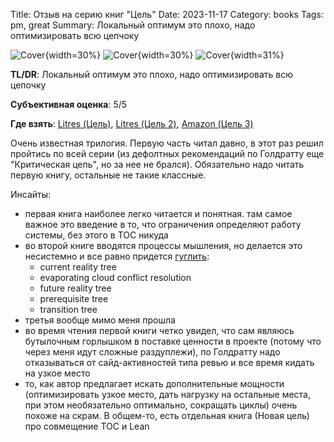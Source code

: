 Title: Отзыв на серию книг "Цель"
Date: 2023-11-17
Category: books
Tags: pm, great
Summary: Локальный оптимум это плохо, надо оптимизировать всю цепчоку

![Cover]({static}cover_1.jpg){width=30%}
![Cover]({static}cover_2.jpg){width=30%}
![Cover]({static}cover_3.jpg){width=31%}

**TL/DR**: Локальный оптимум это плохо, надо оптимизировать всю цепочку

**Субъективная оценка**: 5/5

**Где взять**: [Litres (Цель)](https://www.litres.ru/book/eliyahu-goldratt/cel-process-nepreryvnogo-sovershenstvovaniya-8648054/), [Litres (Цель 2)](https://www.litres.ru/book/eliyahu-goldratt/cel-2-delo-ne-v-vezenii-7709166/), [Amazon (Цель 3)](https://www.amazon.com/Necessary-But-Sufficient-Eliyahu-Goldratt/dp/0884271706/)

Очень известная трилогия. Первую часть читал давно, в этот раз решил пройтись по всей серии (из дефолтных рекомендаций по Голдратту еще "Критическая цепь", но за нее не брался). Обязательно надо читать первую книгу, остальные не такие классные.

Инсайты:

- первая книга наиболее легко читается и понятная. там самое важное это введение в то, что ограничения определяют работу системы, без этого в ТОС никуда
- во второй книге вводятся процессы мышления, но делается это несистемно и все равно придется [гуглить](<https://en.wikipedia.org/wiki/Thinking_processes\_(theory_of_constraints>):
    - current reality tree
    - evaporating cloud conflict resolution
    - future reality tree
    - prerequisite tree
    - transition tree
- третья вообще мимо меня прошла
- во время чтения первой книги четко увидел, что сам являюсь бутылочным горлышком в поставке ценности в проекте (потому что через меня идут сложные раздуплежи), по Голдратту надо отказываться от сайд-активностей типа ревью и все время кидать на узкое место
- то, как автор предлагает искать дополнительные мощности (оптимизировать узкое место, дать нагрузку на остальные места, при этом необязательно оптимально, сокращать циклы) очень похоже на скрам. В общем-то, есть отдельная книга (Новая цель) про совмещение ТОС и Lean
